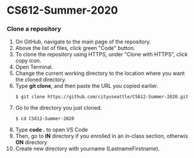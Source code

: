 # CS612-Summer-2020

### Clone a repository
1. On GitHub, navigate to the main page of the repository.
1. Above the list of files, click green "Code" button.
1. To clone the repository using HTTPS, under "Clone with HTTPS", click copy icon.
1. Open Terminal.
1. Change the current working directory to the location where you want the cloned directory.
1. Type **git clone**, and then paste the URL you copied earlier.
    ```
    $ git clone https://github.com/cityuseattle/CS612-Summer-2020.git
    ```
1. Go to the directory you just cloned.
    ```
    $ cd CS612-Summer-2020
    ```
1. Type **code .** to open VS Code
1. Then, go to **IN** directory if you enrolled in an in-class section, otherwis **ON** directory
1. Create new directory with yourname (LastnameFirstname).
